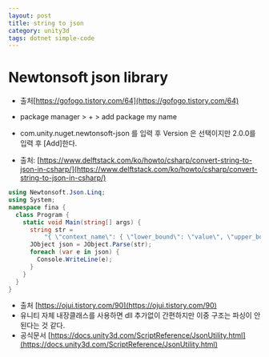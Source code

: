 ```yaml
---
layout: post
title: string to json
category: unity3d
tags: dotnet simple-code
---
```


# Newtonsoft json library
* 출처[https://gofogo.tistory.com/64](https://gofogo.tistory.com/64)
* package manager > + > add package my name
* com.unity.nuget.newtonsoft-json 를 입력 후  Version 은 선택이지만 2.0.0를 입력 후 [Add]한다.

* 출처: [https://www.delftstack.com/ko/howto/csharp/convert-string-to-json-in-csharp/](https://www.delftstack.com/ko/howto/csharp/convert-string-to-json-in-csharp/)

```c#
using Newtonsoft.Json.Linq;
using System;
namespace fina {
  class Program {
    static void Main(string[] args) {
      string str =
          "{ \"context_name\": { \"lower_bound\": \"value\", \"upper_bound\": \"value\", \"values\": [ \"value1\", \"valueN\" ] } }";
      JObject json = JObject.Parse(str);
      foreach (var e in json) {
        Console.WriteLine(e);
      }
    }
  }
}
```

* 출처 [https://ojui.tistory.com/90](https://ojui.tistory.com/90)
* 유니티 자체 내장클래스를 사용하면 dll 추가없이 간편하지만 이중 구조는 파싱이 안된다는 것 같다.
* 공식문서 [https://docs.unity3d.com/ScriptReference/JsonUtility.html](https://docs.unity3d.com/ScriptReference/JsonUtility.html)
